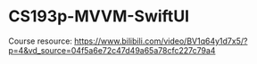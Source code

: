 # CS193p-MVVM-SwiftUI

Course resource: https://www.bilibili.com/video/BV1q64y1d7x5/?p=4&vd_source=04f5a6e72c47d49a65a78cfc227c79a4

